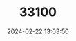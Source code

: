 ---
title: "33100"
category: "Shorea almon"
draft: false
date: 2024-02-22 13:03:50
languages:
  English: ["Light Red Meranti", "Philippine Mahogany", "White Lauan"]
  Malay: ["Seraya Kerukup"]
---